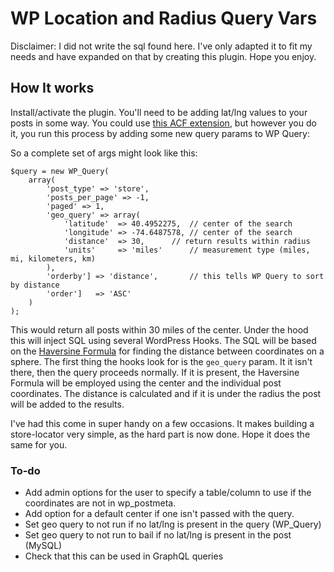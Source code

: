 # WP Location and Radius Query Vars
Disclaimer: I did not write the sql found here. I've only adapted it to fit my needs and have expanded on that by creating this plugin. Hope you enjoy.

## How It works
Install/activate the plugin. You'll need to be adding lat/lng values to your posts in some way. You could use [this ACF extension](https://github.com/bobbyleftovers/acf-mapbox-field), but however you do it, you run this process by adding some new query params to WP Query:

So a complete set of args might look like this:

	$query = new WP_Query(
		array(
			'post_type' => 'store',
			'posts_per_page' => -1,
			'paged' => 1,
			'geo_query' => array(
				'latitude'  => 40.4952275,	// center of the search
				'longitude' => -74.6487578,	// center of the search
				'distance'  => 30,		// return results within radius
				'units'     => 'miles'		// measurement type (miles, mi, kilometers, km)
			),
			'orderby'] => 'distance',		// this tells WP Query to sort by distance
			'order']   => 'ASC'
		)
	);

This would return all posts within 30 miles of the center. Under the hood this will inject SQL using several WordPress Hooks. The SQL will be based on the [Haversine Formula](https://en.wikipedia.org/wiki/Haversine_formula) for finding the distance between coordinates on a sphere. The first thing the hooks look for is the `geo_query` param. It it isn't there, then the query proceeds normally. If it is present, the Haversine Formula will be employed using the center and the individual post coordinates. The distance is calculated and if it is under the radius the post will be added to the results.

I've had this come in super handy on a few occasions. It makes building a store-locator very simple, as the hard part is now done. Hope it does the same for you.

### To-do
- Add admin options for the user to specify a table/column to use if the coordinates are not in wp_postmeta.
- Add option for a default center if one isn't passed with the query.
- Set geo query to not run if no lat/lng is present in the query (WP_Query)
- Set geo query to not run to bail if no lat/lng is present in the post (MySQL)
- Check that this can be used in GraphQL queries